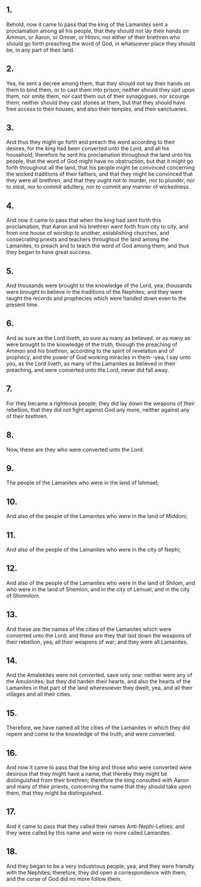 ## 1.
Behold, now it came to pass that the king of the Lamanites sent a proclamation among all his people, that they should not lay their hands on Ammon, or Aaron, or Omner, or Himni, nor either of their brethren who should go forth preaching the word of God, in whatsoever place they should be, in any part of their land.
## 2.
Yea, he sent a decree among them, that they should not lay their hands on them to bind them, or to cast them into prison; neither should they spit upon them, nor smite them, nor cast them out of their synagogues, nor scourge them; neither should they cast stones at them, but that they should have free access to their houses, and also their temples, and their sanctuaries.
## 3.
And thus they might go forth and preach the word according to their desires, for the king had been converted unto the Lord, and all his household; therefore he sent his proclamation throughout the land unto his people, that the word of God might have no obstruction, but that it might go forth throughout all the land, that his people might be convinced concerning the wicked traditions of their fathers, and that they might be convinced that they were all brethren, and that they ought not to murder, nor to plunder, nor to steal, nor to commit adultery, nor to commit any manner of wickedness.
## 4.
And now it came to pass that when the king had sent forth this proclamation, that Aaron and his brethren went forth from city to city, and from one house of worship to another, establishing churches, and consecrating priests and teachers throughout the land among the Lamanites, to preach and to teach the word of God among them; and thus they began to have great success.
## 5.
And thousands were brought to the knowledge of the Lord, yea, thousands were brought to believe in the traditions of the Nephites; and they were taught the records and prophecies which were handed down even to the present time.
## 6.
And as sure as the Lord liveth, so sure as many as believed, or as many as were brought to the knowledge of the truth, through the preaching of Ammon and his brethren, according to the spirit of revelation and of prophecy, and the power of God working miracles in them--yea, I say unto you, as the Lord liveth, as many of the Lamanites as believed in their preaching, and were converted unto the Lord, never did fall away.
## 7.
For they became a righteous people; they did lay down the weapons of their rebellion, that they did not fight against God any more, neither against any of their brethren.
## 8.
Now, these are they who were converted unto the Lord:
## 9.
The people of the Lamanites who were in the land of Ishmael;
## 10.
And also of the people of the Lamanites who were in the land of Middoni;
## 11.
And also of the people of the Lamanites who were in the city of Nephi;
## 12.
And also of the people of the Lamanites who were in the land of Shilom, and who were in the land of Shemlon, and in the city of Lemuel, and in the city of Shimnilom.
## 13.
And these are the names of the cities of the Lamanites which were converted unto the Lord; and these are they that laid down the weapons of their rebellion, yea, all their weapons of war; and they were all Lamanites.
## 14.
And the Amalekites were not converted, save only one; neither were any of the Amulonites; but they did harden their hearts, and also the hearts of the Lamanites in that part of the land wheresoever they dwelt, yea, and all their villages and all their cities.
## 15.
Therefore, we have named all the cities of the Lamanites in which they did repent and come to the knowledge of the truth, and were converted.
## 16.
And now it came to pass that the king and those who were converted were desirous that they might have a name, that thereby they might be distinguished from their brethren; therefore the king consulted with Aaron and many of their priests, concerning the name that they should take upon them, that they might be distinguished.
## 17.
And it came to pass that they called their names Anti-Nephi-Lehies; and they were called by this name and were no more called Lamanites.
## 18.
And they began to be a very industrious people; yea, and they were friendly with the Nephites; therefore, they did open a correspondence with them, and the curse of God did no more follow them.
